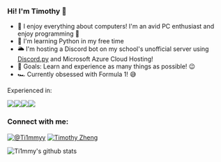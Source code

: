 ### Hi! I'm Timothy 👋


- 🤗 I enjoy everything about computers! I'm an avid PC enthusiast and enjoy programming 🔧
- 🐍 I'm learning Python in my free time 
- 🌥 I'm hosting a Discord bot on my school's unofficial server using [Discord.py](https://discordpy.readthedocs.io/en/latest/) and Microsoft Azure Cloud Hosting!
- 🥅 Goals: Learn and experience as many things as possible! 😉
- 🏎 Currently obsessed with Formula 1! 😅

Experienced in:

<img src="https://img.shields.io/badge/python%20-%2314354C.svg?&style=for-the-badge&logo=python&logoColor=white"/><img src="https://img.shields.io/badge/azure%20-%230072C6.svg?&style=for-the-badge&logo=azure-devops&logoColor=white"/><img src="https://img.shields.io/badge/github%20-%23121011.svg?&style=for-the-badge&logo=github&logoColor=white"/><img src="https://img.shields.io/badge/bitbucket%20-%230047B3.svg?&style=for-the-badge&logo=bitbucket&logoColor=white"/>

<h3 align="left">Connect with me:</h3>
<p align="left">
<a href="https://twitter.com/intent/user?screen_name=Ti1mmyy" target="blank"><img align="center" src="https://img.shields.io/badge/@Ti1mmyy%20-%231DA1F2.svg?&style=for-the-badge&logo=Twitter&logoColor=white" alt="@Ti1mmyy"/></a>
<a href="https://linkedin.com/in/Timothy-Zheng21" target="blank"><img align="center" src="https://img.shields.io/badge/linkedin%20-%230077B5.svg?&style=for-the-badge&logo=linkedin&logoColor=white" alt="Timothy Zheng" /></a>

![Ti1mmy's github stats](https://github-readme-stat-ti1mmy.vercel.app/api?username=ti1mmy&count_private=true&theme=tokyonight)                    



